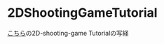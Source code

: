 # 2DShootingGameTutorial
[こちら](https://github.com/unity3d-jp-tutorials/2d-shooting-game/wiki)の2D-shooting-game Tutorialの写経
